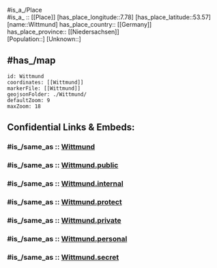 ﻿---
confidential: public
isDeleted: false
location:
- 53.57
- 7.78
mapmarker: city
mapzoom:
- 7
- 12
SpocWebEntityId: 35664
tags:
- geo/City
type: City
---

#is_a_/Place  
#is_a_ :: [[Place]] 
[has_place_longitude::7.78] 
[has_place_latitude::53.57] 
[name::Wittmund] 
has_place_country:: [[Germany]]  
has_place_province:: [[Niedersachsen]]  
[Population::] 
[Unknown::] 

## #has_/map 

```leaflet
id: Wittmund
coordinates: [[Wittmund]] 
markerFile: [[Wittmund]] 
geojsonFolder: ./Wittmund/
defaultZoom: 9 
maxZoom: 18
```


## Confidential Links & Embeds: 

### #is_/same_as :: [Wittmund](/_Standards/Earth/Continent/Europe/Europe~Central/Germany/Germany~West/Niedersachsen/counties~Niedersachsen/Wittmund.md) 

### #is_/same_as :: [Wittmund.public](/_public/Earth/Continent/Europe/Europe~Central/Germany/Germany~West/Niedersachsen/counties~Niedersachsen/Wittmund.public.md) 

### #is_/same_as :: [Wittmund.internal](/_internal/Earth/Continent/Europe/Europe~Central/Germany/Germany~West/Niedersachsen/counties~Niedersachsen/Wittmund.internal.md) 

### #is_/same_as :: [Wittmund.protect](/_protect/Earth/Continent/Europe/Europe~Central/Germany/Germany~West/Niedersachsen/counties~Niedersachsen/Wittmund.protect.md) 

### #is_/same_as :: [Wittmund.private](/_private/Earth/Continent/Europe/Europe~Central/Germany/Germany~West/Niedersachsen/counties~Niedersachsen/Wittmund.private.md) 

### #is_/same_as :: [Wittmund.personal](/_personal/Earth/Continent/Europe/Europe~Central/Germany/Germany~West/Niedersachsen/counties~Niedersachsen/Wittmund.personal.md) 

### #is_/same_as :: [Wittmund.secret](/_secret/Earth/Continent/Europe/Europe~Central/Germany/Germany~West/Niedersachsen/counties~Niedersachsen/Wittmund.secret.md)

